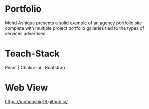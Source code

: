 # Portfolio
  Mohd Ashique presents a solid example of an agency portfolio site complete with multiple project portfolio galleries tied to the types of services advertised.
# Teach-Stack
React | Chakra-ui | Bootstrap 

# Web View 
https://mohdashiq18.github.io/

